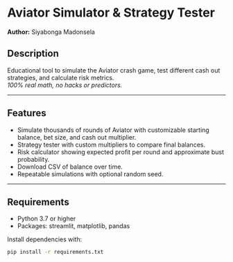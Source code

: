# Aviator Simulator & Strategy Tester

**Author:** Siyabonga Madonsela

## Description
Educational tool to simulate the Aviator crash game, test different cash out strategies, and calculate risk metrics.  
*100% real math, no hacks or predictors.*

---

## Features

- Simulate thousands of rounds of Aviator with customizable starting balance, bet size, and cash out multiplier.  
- Strategy tester with custom multipliers to compare final balances.  
- Risk calculator showing expected profit per round and approximate bust probability.  
- Download CSV of balance over time.  
- Repeatable simulations with optional random seed.

---

## Requirements

- Python 3.7 or higher  
- Packages: streamlit, matplotlib, pandas

Install dependencies with:

```bash
pip install -r requirements.txt
